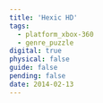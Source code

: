 ```yaml
---
title: 'Hexic HD'
tags:
  - platform_xbox-360
  - genre_puzzle
digital: true
physical: false
guide: false
pending: false
date: 2014-02-13
---
```

